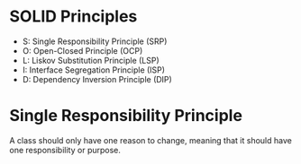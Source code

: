 # SOLID Principles
- S: Single Responsibility Principle (SRP)
- O: Open-Closed Principle (OCP)
- L: Liskov Substitution Principle (LSP)
- I: Interface Segregation Principle (ISP)
- D: Dependency Inversion Principle (DIP)

# Single Responsibility Principle
A class should only have one reason to change, meaning that it should have one responsibility or purpose.